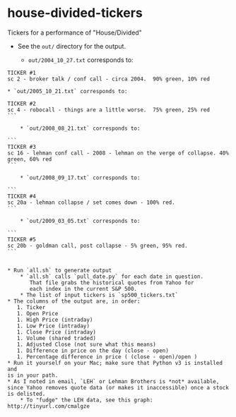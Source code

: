 house-divided-tickers
=====================

Tickers for a performance of "House/Divided"

* See the `out/` directory for the output.
   
    * `out/2004_10_27.txt` corresponds to:

```
TICKER #1
sc 2 - broker talk / conf call - circa 2004.  90% green, 10% red
```

    * `out/2005_10_21.txt` corresponds to:

````
TICKER #2
sc 4 - robocall - things are a little worse.  75% green, 25% red
```

    * `out/2008_08_21.txt` corresponds to:

```    
TICKER #3
sc 16 - lehman conf call - 2008 - lehman on the verge of collapse. 40% green, 60% red
```

    * `out/2008_09_17.txt` corresponds to:

```
TICKER #4
sc 20a - lehman collapse / set comes down - 100% red.
```

    * `out/2009_03_05.txt` corresponds to:

```
TICKER #5
sc 20b - goldman call, post collapse - 5% green, 95% red.
```

 
* Run `all.sh` to generate output
    * `all.sh` calls `pull_date.py` for each date in question.  
       That file grabs the historical quotes from Yahoo for 
       each index in the current S&P 500.
    * The list of input tickers is `sp500_tickers.txt`
* The columns of the output are, in order:
   1. Ticker
   1. Open Price
   1. High Price (intraday)
   1. Low Price (intraday)
   1. Close Price (intraday)
   1. Volume (shared traded)
   1. Adjusted Close (not sure what this means)
   1. Difference in price on the day (close - open)
   1. Percentage difference in price ( (close - open)/open )
* Run it yourself on your Mac; make sure that Python v3 is installed and
is in your path.
* As I noted in email, `LEH` or Lehman Brothers is *not* available,
since Yahoo removes quote data (or makes it inaccessible) once a stock
is delisted.
    * To "fudge" the LEH data, see this graph: http://tinyurl.com/cmalgze

